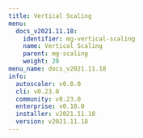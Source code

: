 ```yaml
---
title: Vertical Scaling
menu:
  docs_v2021.11.18:
    identifier: mg-vertical-scaling
    name: Vertical Scaling
    parent: mg-scaling
    weight: 20
menu_name: docs_v2021.11.18
info:
  autoscaler: v0.8.0
  cli: v0.23.0
  community: v0.23.0
  enterprise: v0.10.0
  installer: v2021.11.18
  version: v2021.11.18
---
```


